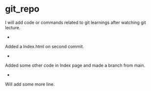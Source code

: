 # git_repo
I will add code or commands related to git learnings after watching git lecture.

-
Added a Index.html on second commit.

-
Added some other code in Index page and made a branch from main.

-
Will add some more line.